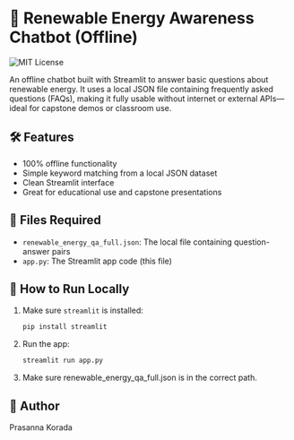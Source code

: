 # 🔋 Renewable Energy Awareness Chatbot (Offline)

![MIT License](https://img.shields.io/badge/License-MIT-green.svg)

An offline chatbot built with Streamlit to answer basic questions about renewable energy. It uses a local JSON file containing frequently asked questions (FAQs), making it fully usable without internet or external APIs—ideal for capstone demos or classroom use.

## 🛠 Features
- 100% offline functionality
- Simple keyword matching from a local JSON dataset
- Clean Streamlit interface
- Great for educational use and capstone presentations

## 📁 Files Required
- `renewable_energy_qa_full.json`: The local file containing question-answer pairs
- `app.py`: The Streamlit app code (this file)

## 🚀 How to Run Locally
1. Make sure `streamlit` is installed:
   ```bash
   pip install streamlit
2. Run the app:
   ```bash
   streamlit run app.py
3. Make sure renewable_energy_qa_full.json is in the correct path.

## 👤 Author

  Prasanna Korada
